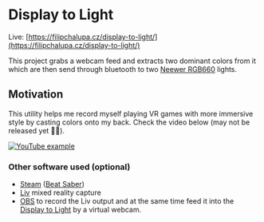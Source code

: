 # Display to Light

Live: [https://filipchalupa.cz/display-to-light/](https://filipchalupa.cz/display-to-light/)

This project grabs a webcam feed and extracts two dominant colors from it which are then send through bluetooth to two [Neewer RGB660](https://neewer.com/products/neewer-led-light-10096807) lights.

## Motivation

This utility helps me record myself playing VR games with more immersive style by casting colors onto my back. Check the video below (may not be released yet 🤷‍♀️).

[![YouTube example](https://i3.ytimg.com/vi/vamompjWWh0/maxresdefault.jpg)](https://www.youtube.com/shorts/jbeIRpLz-3E)

### Other software used (optional)

- [Steam](https://store.steampowered.com/) ([Beat Saber](https://store.steampowered.com/app/620980/Beat_Saber/))
- [Liv](https://store.steampowered.com/app/755540/LIV/) mixed reality capture
- [OBS](https://obsproject.com/) to record the Liv output and at the same time feed it into the [Display to Light](https://filipchalupa.cz/display-to-light/) by a virtual webcam.
